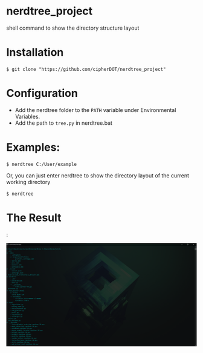 # nerdtree_project
shell command to show the directory structure layout

<h1>Installation</h1>

```
$ git clone "https://github.com/cipherDOT/nerdtree_project"
```

<h1>Configuration</h1>

- Add the nerdtree folder to the ```PATH``` variable under Environmental Variables.
- Add the path to ```tree.py``` in nerdtree.bat

<h1>Examples:</h1>

```
$ nerdtree C:/User/example
```

Or, you can just enter nerdtree to show the directory layout of the current working directory

```
$ nerdtree
```

<h1>The Result</h1>:

![](images/nerdtree%20demo.png)
